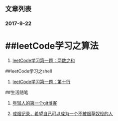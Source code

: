 ## 文章列表
### 2017-9-22

##leetCode学习之算法
=====

 1. [leetCode学习第一题：两数之和](https://github.com/zxq11/Syi-Chywan-blog/issues/4) 
 
 

##leetCode学习之shell

 1. [leetCode学习第一题：第十行](https://github.com/zxq11/Syi-Chywan-blog/issues/5) 
 
 
 
 
 
 
 
 
 
 
 ##生活随笔
  1. [年轻人的第一个git博客](https://github.com/zxq11/git-/issues/1) 

  2. [戒烟记录，希望自己可以成为一个不被烟草奴役的人](https://github.com/zxq11/Syi-Chywan-blog/issues/2)
